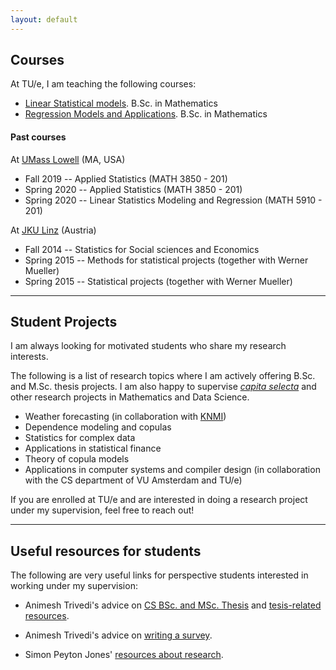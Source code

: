 ```yaml
---
layout: default
---
```


## Courses

At TU/e, I am teaching the following courses:

* [Linear Statistical models](https://research.tue.nl/en/courses/linear-statistical-models-3). B.Sc. in Mathematics
* [Regression Models and Applications](https://research.tue.nl/nl/courses/regression-models-and-applications). B.Sc. in Mathematics

#### Past courses

At [UMass Lowell](https://www.uml.edu/sciences/mathematics/) (MA, USA)

* Fall 2019 -- Applied Statistics (MATH 3850 - 201)
* Spring 2020 -- Applied Statistics (MATH 3850 - 201)
* Spring 2020 -- Linear Statistics Modeling and Regression (MATH 5910 - 201)

At [JKU Linz](https://www.jku.at/en/institute-of-applied-statistics/) (Austria)

* Fall 2014	-- Statistics for Social sciences and Economics
* Spring 2015 -- Methods for statistical projects (together with Werner Mueller)
* Spring 2015 -- Statistical projects (together with Werner Mueller)


---

## Student Projects

I am always looking for motivated students who share my research interests.

The following is a list of research topics where I am actively offering B.Sc. and M.Sc. thesis projects. I am also happy to supervise [_capita selecta_]() and other research projects in Mathematics and Data Science.

* Weather forecasting (in collaboration with [KNMI](https://www.knmi.nl/home))
* Dependence modeling and copulas
* Statistics for complex data
* Applications in statistical finance
* Theory of copula models
* Applications in computer systems and compiler design (in collaboration with the CS department of VU Amsterdam and TU/e)

If you are enrolled at TU/e and are interested in doing a research project under my supervision, feel free to reach out!


---

## Useful resources for students

The following are very useful links for perspective students interested in working under my supervision:

* Animesh Trivedi's advice on [CS BSc. and MSc. Thesis](https://animeshtrivedi.github.io/thesis-content-advice/) and [tesis-related resources](https://animeshtrivedi.github.io/thesis-resources/).

* Animesh Trivedi's advice on [writing a survey](https://animeshtrivedi.github.io/lit-study/).

* Simon Peyton Jones' [resources about research](https://simon.peytonjones.org/research-skills/).

<br>